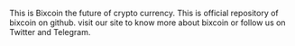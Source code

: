 This is Bixcoin the future of crypto currency.
This is official repository of bixcoin on github. visit our site to know more about bixcoin or follow us on Twitter and Telegram.
